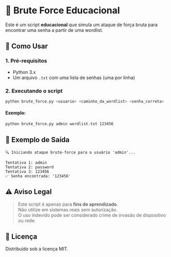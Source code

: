 # 🔐 Brute Force Educacional

Este é um script **educacional** que simula um ataque de força bruta para encontrar uma senha a partir de uma wordlist.

## 🚀 Como Usar

### 1. Pré-requisitos

- Python 3.x
- Um arquivo `.txt` com uma lista de senhas (uma por linha)

### 2. Executando o script

```bash
python brute_force.py <usuario> <caminho_da_wordlist> <senha_correta>
```

#### Exemplo:

```bash
python brute_force.py admin wordlist.txt 123456
```

## 📌 Exemplo de Saída

```
🔍 Iniciando ataque brute-force para o usuário 'admin'...

Tentativa 1: admin
Tentativa 2: password
Tentativa 3: 123456
✅ Senha encontrada: '123456'
```

## ⚠️ Aviso Legal

> Este script é apenas para **fins de aprendizado**.  
> Não utilize em sistemas reais sem autorização.  
> O uso indevido pode ser considerado crime de invasão de dispositivo ou rede.

## 📄 Licença

Distribuído sob a licença MIT.
